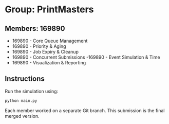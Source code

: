 # Group: PrintMasters

## Members: 169890
- 169890 - Core Queue Management
-  169890 - Priority & Aging
- 169890 - Job Expiry & Cleanup
- 169890 - Concurrent Submissions
-169890 - Event Simulation & Time
- 169890 - Visualization & Reporting

## Instructions
Run the simulation using:
```bash
python main.py
```

Each member worked on a separate Git branch. This submission is the final merged version.
